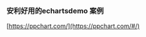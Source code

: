 ### 安利好用的echartsdemo 案例

[https://ppchart.com/](https://ppchart.com/#/)

<BaseInfo :data="data"/>

<script setup>
    import BaseInfo from "../../../../../Base/Components/common/baseInfo.vue"

    const dataG = [
    {
        link:"https://ppchart.com/",
        title:"PPChart",
        icon:"https://ppchart.com/favicon.ico",
        description:"https://ppchart.com/",
    }
]
// TODO

let data = Array.from({length:40}).map((_,index)=>(dataG[0]))
</script>
